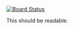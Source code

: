 [![Board Status](https://dev.azure.com/itwasnoteasy/f9c523e5-1cf8-40df-9086-63ea6929e9d1/46b2b731-1a5d-4d5c-9c56-51cd2e5fd287/_apis/work/boardbadge/3af668e5-9200-48ad-a1b1-7cf3dbf23552)](https://dev.azure.com/itwasnoteasy/f9c523e5-1cf8-40df-9086-63ea6929e9d1/_boards/board/t/46b2b731-1a5d-4d5c-9c56-51cd2e5fd287/Microsoft.RequirementCategory)

This should be readable.